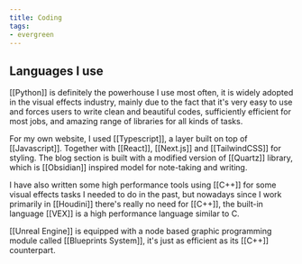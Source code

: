 ```yaml
---
title: Coding
tags: 
- evergreen
---
```












## Languages I use



[[Python]] is definitely the powerhouse I use most often, it is widely adopted in the visual effects industry, mainly due to the fact that it's very easy to use and forces users to write clean and beautiful codes, sufficiently efficient for most jobs, and amazing range of libraries for all kinds of tasks.



For my own website, I used [[Typescript]], a layer built on top of [[Javascript]]. Together with [[React]], [[Next.js]] and [[TailwindCSS]] for styling. The blog section is built with a modified version of [[Quartz]] library, which is [[Obsidian]] inspired model for note-taking and writing.



I have also written some high performance tools using [[C++]] for some visual effects tasks I needed to do in the past, but nowadays since I work primarily in [[Houdini]] there's really no need for [[C++]], the built-in language [[VEX]] is a high performance language similar to C.



[[Unreal Engine]] is equipped with a node based graphic programming module called [[Blueprints System]], it's just as efficient as its [[C++]] counterpart.







